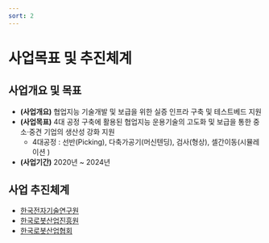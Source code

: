 ```yaml
---
sort: 2
---
```


# 사업목표 및 추진체계

## 사업개요 및 목표
-  **(사업개요)** 협업지능 기술개발 및 보급을 위한 실증 인프라 구축 및 테스트베드 지원
-  **(사업목표)** 4대 공정 구축에 활용된 협업지능 운용기술의 고도화 및 보급을 통한 중소·중견 기업의
생산성 강화 지원
    - 4대공정 : 선반(Picking), 다축가공기(머신텐딩), 검사(형상), 셀간이동(시뮬레이션 )
-  **(사업기간)** 2020년 ~ 2024년

## 사업 추진체계
- [한국전자기술연구원](https://www.keti.re.kr)
- [한국로봇산업진흥원](https://www.kiria.org/)
- [한국로봇산업협회](http://www.korearobot.or.kr/)